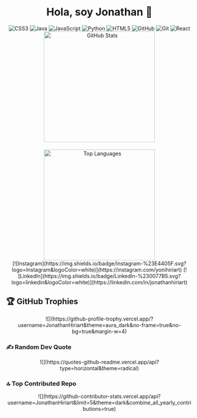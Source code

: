 <h1 align="center">Hola, soy Jonathan 👋</h1>

<div align="center">
    <img src="https://img.shields.io/badge/css3-%231572B6.svg?style=for-the-badge&logo=css3&logoColor=white" alt="CSS3">
    <img src="https://img.shields.io/badge/java-%23ED8B00.svg?style=for-the-badge&logo=openjdk&logoColor=white" alt="Java">
    <img src="https://img.shields.io/badge/javascript-%23323330.svg?style=for-the-badge&logo=javascript&logoColor=%23F7DF1E" alt="JavaScript">
    <img src="https://img.shields.io/badge/python-3670A0?style=for-the-badge&logo=python&logoColor=ffdd54" alt="Python">
    <img src="https://img.shields.io/badge/html5-%23E34F26.svg?style=for-the-badge&logo=html5&logoColor=white" alt="HTML5">
    <img src="https://img.shields.io/badge/github-%23121011.svg?style=for-the-badge&logo=github&logoColor=white" alt="GitHub">
    <img src="https://img.shields.io/badge/git-%23F05033.svg?style=for-the-badge&logo=git&logoColor=white" alt="Git">
    <img src="https://img.shields.io/badge/react-%2320232a.svg?style=for-the-badge&logo=react&logoColor=%2361DAFB" alt="React">
</div>

<div align="center" style="display: flex; justify-content: center; gap: 20px; flex-wrap: wrap;">
    <img width="300px" src="https://github-readme-stats.vercel.app/api?username=JonathanHiriart&theme=apprentice&hide_border=false&include_all_commits=true&count_private=true" alt="GitHub Stats">
    <img width="300px" src="https://github-readme-stats.vercel.app/api/top-langs/?username=JonathanHiriart&theme=apprentice&hide_border=false&include_all_commits=true&count_private=true&layout=compact" alt="Top Languages">
</div>

<div align="center">
    [![Instagram](https://img.shields.io/badge/Instagram-%23E4405F.svg?logo=Instagram&logoColor=white)](https://instagram.com/yonihiriart) 
    [![LinkedIn](https://img.shields.io/badge/LinkedIn-%230077B5.svg?logo=linkedin&logoColor=white)](https://linkedin.com/in/jonathanhiriart) 
</div>

## 🏆 GitHub Trophies
<div align="center">
    ![](https://github-profile-trophy.vercel.app/?username=JonathanHiriart&theme=aura_dark&no-frame=true&no-bg=true&margin-w=4)
</div>

### ✍️ Random Dev Quote
<div align="center">
    ![](https://quotes-github-readme.vercel.app/api?type=horizontal&theme=radical)
</div>

### 🔝 Top Contributed Repo
<div align="center">
    ![](https://github-contributor-stats.vercel.app/api?username=JonathanHiriart&limit=5&theme=dark&combine_all_yearly_contributions=true)
</div>
